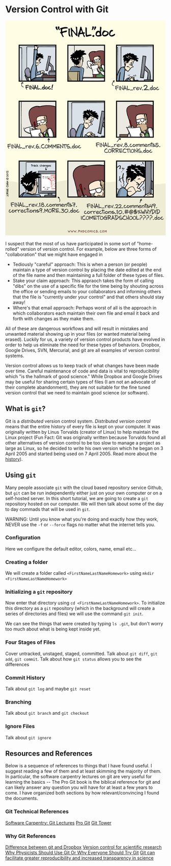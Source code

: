 # Version Control with Git

![Comic](images/phd101212s.gif)

I suspect that the most of us have participated in some sort of "home-rolled" version of version control. For example, below are three forms of "collaboration" that we might have engaged in

* Tediously "careful" approach: This is when a person (or people) maintain a type of version control by placing the date edited at the end of the file name and then maintaining a full folder of these types of files.
* Stake your claim approach: This appraoch takes the form of calling "dibs" on the use of a specific file for the time being by shouting across the office or sending emails to your collaborators and informing others that the file is "currently under your control" and that others should stay away!
* Where's that email approach: Perhaps worst of all is the approach in which collaborators each maintain their own file and email it back and forth with changes as they make them.

All of these are dangerous workflows and will result in mistakes and unwanted material showing up in your files (or wanted material being erased). Luckily for us, a variety of version control products have evolved in order to help us eliminate the need for these types of behaviors. Dropbox, Google Drives, SVN, Mercurial, and git are all examples of version control systems.

Version control allows us to keep track of what changes have been made over time. Careful maintenance of code and data is vital to reproducibility which "is the hallmark of good science." While Dropbox and Google Drives may be useful for sharing certain types of files (I am not an advocate of their complete abandonment), they are not suitable for the fine tuned version control that we need to maintain good science (or software).

## What is `git`?

Git is a _distributed_ version control system. _Distributed version control_ means that the entire history of every file is kept on your computer. It was originally written by Linus Torvalds (creator of Linux) to help maintain the Linux project (Fun Fact: Git was originally written because Torvalds found all other alternatives of version control to be too slow to manage a project as large as Linux, so he decided to write his own version which he began on 3 April 2005 and started being used on 7 April 2005. Read more about the [history](https://en.wikipedia.org/wiki/Git_(software))).

## Using `git`

Many people associate `git` with the cloud based repository service Github, but `git` can be run independently either just on your own computer or on a self-hosted server. In this short tutorial, we are going to create a `git` repository hosted on our computer. We will then talk about some of the day to day commads that will be used in `git`.

WARNING: Until you know what you're doing and exactly how they work, NEVER use the `-f` or `--force` flags no matter what the internet tells you.

### Configuration

Here we configure the default editor, colors, name, email etc...

### Creating a folder

We will create a folder called `<FirstNameLastNameHomework>` using `mkdir <FirstNameLastNameHomework>`

### Initializing a `git` repository

Now enter that directory using `cd <FirstNameLastNameHomework>`. To initialize this directory as a `git` repository (which in the background will create a series of directories and files) we will use the command `git init`.

We can see the things that were created by typing `ls .git`, but don't worry too much about what is being kept inside yet.

### Four Stages of Files

Cover untracked, unstaged, staged, committed. Talk about `git diff`, `git add`, `git commit`. Talk about how `git status` allows you to see the differences

### Commit History

Talk about `git log` and maybe `git reset`

### Branching

Talk about `git branch` and `git checkout`

### Ignore Files

Talk about `git ignore`

## Resources and References

Below is a sequence of references to things that I have found useful. I suggest reading a few of them and at least skimming the majority of them. In particular, the software carpentry lectures on git are very useful for learning the basics -- The Pro Git book is the biblical reference for git and can likely answer any question you will have for at least a few years to come. I have organized both sections by how relevant/convincing I found the documents.

### Git Technical References
[Software Carpentry: Git Lectures](http://swcarpentry.github.io/git-novice/02-setup.html)
[Pro Git](http://git-scm.com/)
[Git Tower](https://www.git-tower.com/learn)

### Why Git References
[Difference between git and Dropbox](https://gist.github.com/magicseth/1951984)
[Version control for scientific research](http://blogs.biomedcentral.com/bmcblog/2013/02/28/version-control-for-scientific-research/)
[Why Physicists Should Use Git Or Why Everyone Should Try Git](http://openmetric.org/assets/slides/whygit/#/)
[Git can facilitate greater reproducibility and increased transparency in science](http://www.ncbi.nlm.nih.gov/pmc/articles/PMC3639880/)

